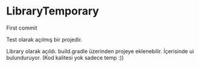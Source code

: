# LibraryTemporary
First commit


Test olarak açılmış bir projedir. 

Library olarak açıldı. build.gradle üzerinden projeye eklenebilir.
İçerisinde ui bulunduruyor.
(Kod kalitesi yok sadece temp :))
